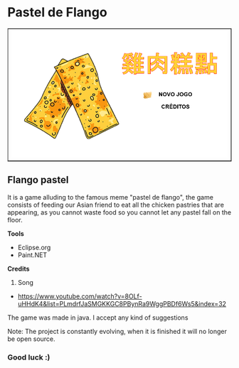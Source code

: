 # Pastel de Flango
<table border="1">
  <tr>
    <th>
      <img src="pasteldeflango1.PNG" alt="My cool logo"/>
    </th>
  </tr>
</table>

## Flango pastel

It is a game alluding to the famous meme "pastel de flango", the game consists of feeding our Asian friend to eat all the chicken pastries that are appearing, as you cannot waste food so you cannot let any pastel fall on the floor.

<b> Tools</b>
* Eclipse.org
* Paint.NET

<b>Credits</b>
<br>
1. Song

* https://www.youtube.com/watch?v=8OLf-uHHdK4&list=PLmdrfJaSMGKKGC8PBynRa9WggPBDf6Ws5&index=32


The game was made in java.
I accept any kind of suggestions

Note: The project is constantly evolving, when it is finished it will no longer be open source.

### Good luck :)
